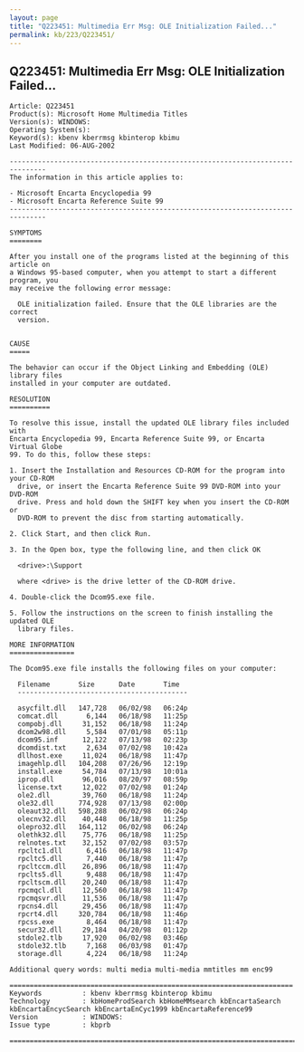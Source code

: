```yaml
---
layout: page
title: "Q223451: Multimedia Err Msg: OLE Initialization Failed..."
permalink: kb/223/Q223451/
---
```


## Q223451: Multimedia Err Msg: OLE Initialization Failed...

	Article: Q223451
	Product(s): Microsoft Home Multimedia Titles
	Version(s): WINDOWS:
	Operating System(s): 
	Keyword(s): kbenv kberrmsg kbinterop kbimu
	Last Modified: 06-AUG-2002
	
	-------------------------------------------------------------------------------
	The information in this article applies to:
	
	- Microsoft Encarta Encyclopedia 99 
	- Microsoft Encarta Reference Suite 99 
	-------------------------------------------------------------------------------
	
	SYMPTOMS
	========
	
	After you install one of the programs listed at the beginning of this article on
	a Windows 95-based computer, when you attempt to start a different program, you
	may receive the following error message:
	
	  OLE initialization failed. Ensure that the OLE libraries are the correct
	  version.
	
	
	CAUSE
	=====
	
	The behavior can occur if the Object Linking and Embedding (OLE) library files
	installed in your computer are outdated.
	
	RESOLUTION
	==========
	
	To resolve this issue, install the updated OLE library files included with
	Encarta Encyclopedia 99, Encarta Reference Suite 99, or Encarta Virtual Globe
	99. To do this, follow these steps:
	
	1. Insert the Installation and Resources CD-ROM for the program into your CD-ROM
	  drive, or insert the Encarta Reference Suite 99 DVD-ROM into your DVD-ROM
	  drive. Press and hold down the SHIFT key when you insert the CD-ROM or
	  DVD-ROM to prevent the disc from starting automatically.
	
	2. Click Start, and then click Run.
	
	3. In the Open box, type the following line, and then click OK
	
	  <drive>:\Support
	
	  where <drive> is the drive letter of the CD-ROM drive.
	
	4. Double-click the Dcom95.exe file.
	
	5. Follow the instructions on the screen to finish installing the updated OLE
	  library files.
	
	MORE INFORMATION
	================
	
	The Dcom95.exe file installs the following files on your computer:
	
	  Filename       Size      Date       Time
	  ------------------------------------------
	
	  asycfilt.dll   147,728   06/02/98   06:24p
	  comcat.dll       6,144   06/18/98   11:25p
	  compobj.dll     31,152   06/18/98   11:24p
	  dcom2w98.dll     5,584   07/01/98   05:11p
	  dcom95.inf      12,122   07/13/98   02:23p
	  dcomdist.txt     2,634   07/02/98   10:42a
	  dllhost.exe     11,024   06/18/98   11:47p
	  imagehlp.dll   104,208   07/26/96   12:19p
	  install.exe     54,784   07/13/98   10:01a
	  iprop.dll       96,016   08/20/97   08:59p
	  license.txt     12,022   07/02/98   01:24p
	  ole2.dll        39,760   06/18/98   11:24p
	  ole32.dll      774,928   07/13/98   02:00p
	  oleaut32.dll   598,288   06/02/98   06:24p
	  olecnv32.dll    40,448   06/18/98   11:25p
	  olepro32.dll   164,112   06/02/98   06:24p
	  olethk32.dll    75,776   06/18/98   11:25p
	  relnotes.txt    32,152   07/02/98   03:57p
	  rpcltc1.dll      6,416   06/18/98   11:47p
	  rpcltc5.dll      7,440   06/18/98   11:47p
	  rpcltccm.dll    26,896   06/18/98   11:47p
	  rpclts5.dll      9,488   06/18/98   11:47p
	  rpcltscm.dll    20,240   06/18/98   11:47p
	  rpcmqcl.dll     12,560   06/18/98   11:47p
	  rpcmqsvr.dll    11,536   06/18/98   11:47p
	  rpcns4.dll      29,456   06/18/98   11:47p
	  rpcrt4.dll     320,784   06/18/98   11:46p
	  rpcss.exe        8,464   06/18/98   11:47p
	  secur32.dll     29,184   04/20/98   01:12p
	  stdole2.tlb     17,920   06/02/98   03:46p
	  stdole32.tlb     7,168   06/03/98   01:47p
	  storage.dll      4,224   06/18/98   11:24p
	
	Additional query words: multi media multi-media mmtitles mm enc99
	
	======================================================================
	Keywords          : kbenv kberrmsg kbinterop kbimu 
	Technology        : kbHomeProdSearch kbHomeMMsearch kbEncartaSearch kbEncartaEncycSearch kbEncartaEnCyc1999 kbEncartaReference99
	Version           : WINDOWS:
	Issue type        : kbprb
	
	=============================================================================
	
